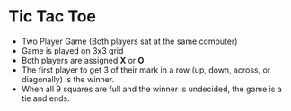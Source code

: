 # **Tic Tac Toe**

- Two Player Game (Both players sat at the same computer)
- Game is played on 3x3 grid
- Both players are assigned **X** or **O**
- The first player to get 3 of their mark in a row (up, down, across, or diagonally) is the winner.
- When all 9 squares are full and the winner is undecided, the game is a tie and ends.
